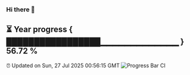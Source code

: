 ### Hi there 👋
⏳ Year progress { █████████████████▁▁▁▁▁▁▁▁▁▁▁▁▁ } 56.72 %
---
⏰ Updated on Sun, 27 Jul 2025 00:56:15 GMT
![Progress Bar CI](https://github.com/Moyi321/Moyi321/workflows/Progress%20Bar%20CI/badge.svg)
